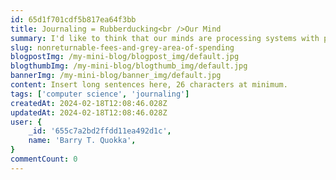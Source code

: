 ```yaml
---
id: 65d1f701cdf5b817ea64f3bb
title: Journaling = Rubberducking<br />Our Mind
summary: I'd like to think that our minds are processing systems with powerful algorithm to recognize pattern.<br/><br/>Sometimes it learns to jump into the wrong conclusions and delivers us to a scary place that is difficult to claw from.
slug: nonreturnable-fees-and-grey-area-of-spending
blogpostImg: /my-mini-blog/blogpost_img/default.jpg
blogthumbImg: /my-mini-blog/blogthumb_img/default.jpg
bannerImg: /my-mini-blog/banner_img/default.jpg
content: Insert long sentences here, 26 characters at minimum.
tags: ['computer science', 'journaling']
createdAt: 2024-02-18T12:08:46.028Z
updatedAt: 2024-02-18T12:08:46.028Z
user: {
    _id: '655c7a2bd2ffdd11ea492d1c',
    name: 'Barry T. Quokka',
}
commentCount: 0
---
```

